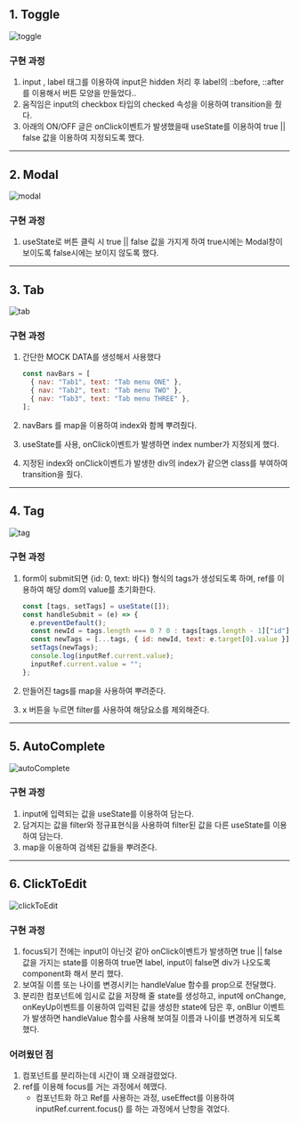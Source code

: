 ## 1. Toggle

![toggle](https://user-images.githubusercontent.com/82592845/153044360-8a71fdda-fc02-4737-8cab-6b34d81197eb.gif)

### 구현 과정

1. input , label 태그를 이용하여 input은 hidden 처리 후 label의 ::before, ::after를 이용해서 버튼 모양을 만들었다..
2. 움직임은 input의 checkbox 타입의 checked 속성을 이용하여 transition을 줬다.
3. 아래의 ON/OFF 글은 onClick이벤트가 발생했을때 useState를 이용하여 true || false 값을 이용하여 지정되도록 했다.

---

## 2. Modal

![modal](https://user-images.githubusercontent.com/82592845/153044347-851fdc85-1f2c-4f63-b45e-6ae3c12e110f.gif)

### 구현 과정

1. useState로 버튼 클릭 시 true || false 값을 가지게 하여 true시에는 Modal창이 보이도록 false시에는 보이지 않도록 했다.

---

## 3. Tab

![tab](https://user-images.githubusercontent.com/82592845/153044352-4e3af1ed-dfec-4faf-872e-498577e368c3.gif)

### 구현 과정

1. 간단한 MOCK DATA를 생성해서 사용했다

   ```jsx
   const navBars = [
     { nav: "Tab1", text: "Tab menu ONE" },
     { nav: "Tab2", text: "Tab menu TWO" },
     { nav: "Tab3", text: "Tab menu THREE" },
   ];
   ```

2. navBars 를 map을 이용하여 index와 함께 뿌려줬다.
3. useState를 사용, onClick이벤트가 발생하면 index number가 지정되게 했다.
4. 지정된 index와 onClick이벤트가 발생한 div의 index가 같으면 class를 부여하여 transition을 줬다.

---

## 4. Tag

![tag](https://user-images.githubusercontent.com/82592845/153044354-e1129ef7-695f-4054-9aed-9202ec1abc4c.gif)

### 구현 과정

1. form이 submit되면 {id: 0, text: 바다} 형식의 tags가 생성되도록 하며, ref를 이용하여 해당 dom의 value를 초기화한다.

   ```jsx
   const [tags, setTags] = useState([]);
   const handleSubmit = (e) => {
     e.preventDefault();
     const newId = tags.length === 0 ? 0 : tags[tags.length - 1]["id"] + 1;
     const newTags = [...tags, { id: newId, text: e.target[0].value }];
     setTags(newTags);
     console.log(inputRef.current.value);
     inputRef.current.value = "";
   };
   ```

2. 만들어진 tags를 map을 사용하여 뿌려준다.
3. x 버튼을 누르면 filter를 사용하여 해당요소를 제외해준다.

---

## 5. AutoComplete

![autoComplete](https://user-images.githubusercontent.com/82592845/153044328-c9083eeb-d20a-408f-a3cc-15ed2746e594.gif)

### 구현 과정

1. input에 입력되는 값을 useState를 이용하여 담는다.
2. 담겨지는 값을 filter와 정규표현식을 사용하여 filter된 값을 다른 useState를 이용하여 담는다.
3. map을 이용하여 검색된 값들을 뿌려준다.

---

## 6. ClickToEdit

![clickToEdit](https://user-images.githubusercontent.com/82592845/153044339-ec2e657f-e836-4dc9-8be0-a126dc904ba3.gif)

### 구현 과정

1. focus되기 전에는 input이 아닌것 같아 onClick이벤트가 발생하면 true || false 값을 가지는 state를 이용하여 true면 label, input이 false면 div가 나오도록 component화 해서 분리 했다.
2. 보여질 이름 또는 나이를 변경시키는 handleValue 함수를 prop으로 전달했다.
3. 분리한 컴포넌트에 임시로 값을 저장해 줄 state를 생성하고, input에 onChange, onKeyUp이벤트를 이용하여 입력된 값을 생성한 state에 담은 후, onBlur 이벤트가 발생하면 handleValue 함수를 사용해 보여질 이름과 나이를 변경하게 되도록 했다.

### 어려웠던 점

1. 컴포넌트를 분리하는데 시간이 꽤 오래걸렸었다.
2. ref를 이용해 focus를 거는 과정에서 헤맸다.
   - 컴포넌트화 하고 Ref를 사용하는 과정, useEffect를 이용하여 inputRef.current.focus() 를 하는 과정에서 난항을 겪었다.
